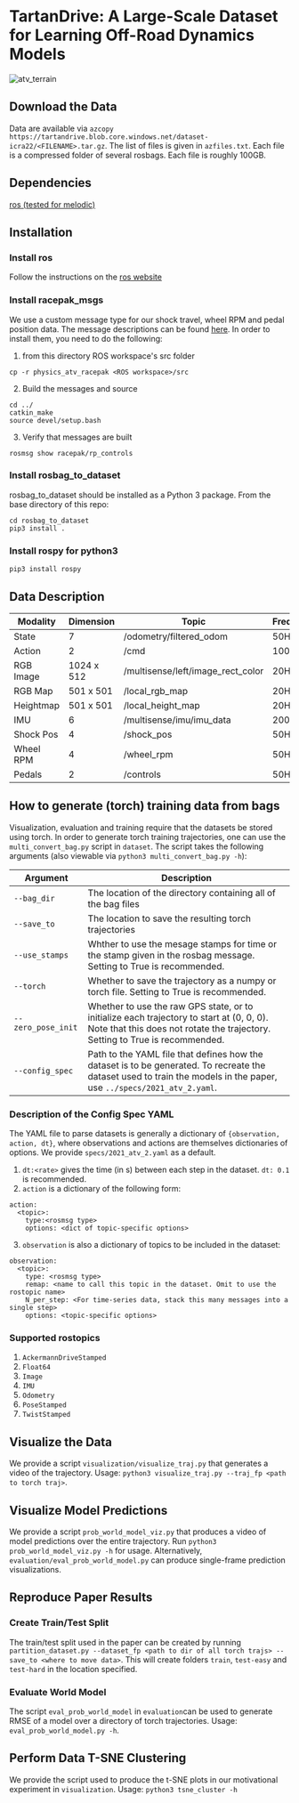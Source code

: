 # TartanDrive: A Large-Scale Dataset for Learning Off-Road Dynamics Models

![atv_terrain](https://user-images.githubusercontent.com/23179345/133315890-9cbb982f-4ac5-4640-88b3-319c10a2d43a.png)

## Download the Data
Data are available via ```azcopy https://tartandrive.blob.core.windows.net/dataset-icra22/<FILENAME>.tar.gz```. The list of files is given in ```azfiles.txt```. Each file is a compressed folder of several rosbags. Each file is roughly 100GB.

## Dependencies

[ros (tested for melodic)](http://wiki.ros.org/melodic)

## Installation

### Install ros
Follow the instructions on the [ros website](http://wiki.ros.org/melodic)

### Install racepak_msgs
We use a custom message type for our shock travel, wheel RPM and pedal position data. The message descriptions can be found [here](https://github.com/castacks/physics_atv_racepak/tree/c543d85b802cd6cf64008eda0d60dc76fbafc914). In order to install them, you need to do the following:

1. from this directory ROS workspace's src folder
~~~
cp -r physics_atv_racepak <ROS workspace>/src
~~~
2. Build the messages and source
~~~
cd ../
catkin_make
source devel/setup.bash
~~~
3. Verify that messages are built
~~~
rosmsg show racepak/rp_controls
~~~

### Install rosbag_to_dataset
rosbag_to_dataset should be installed as a Python 3 package. From the base directory of this repo:

~~~
cd rosbag_to_dataset
pip3 install .
~~~

### Install rospy for python3

~~~
pip3 install rospy
~~~

## Data Description

| Modality  | Dimension  | Topic | Frequency |
| --------- | ---------- | ----- | --------- |
| State     | 7          | /odometry/filtered_odom | 50Hz |
| Action    | 2          | /cmd | 100Hz |
| RGB Image | 1024 x 512 | /multisense/left/image_rect_color | 20Hz |
| RGB Map   | 501 x 501  | /local_rgb_map | 20Hz |
| Heightmap | 501 x 501  | /local_height_map | 20Hz |
| IMU       | 6      | /multisense/imu/imu_data | 200Hz
| Shock Pos | 4      | /shock_pos | 50Hz |
| Wheel RPM | 4      | /wheel_rpm | 50Hz |
| Pedals    | 2      | /controls  | 50Hz |


## How to generate (torch) training data from bags
Visualization, evaluation and training require that the datasets be stored using torch. In order to generate torch training trajectories, one can use the ```multi_convert_bag.py``` script in ```dataset```. The script takes the following arguments (also viewable via ```python3 multi_convert_bag.py -h```): 

|Argument|Description|
| ------ | --------- |
| ```--bag_dir``` | The location of the directory containing all of the bag files |
| ```--save_to``` | The location to save the resulting torch trajectories |
| ```--use_stamps``` | Whther to use the mesage stamps for time or the stamp given in the rosbag message. Setting to True is recommended. |
| ```--torch``` | Whether to save the trajectory as a numpy or torch file. Setting to True is recommended. |
| ```--zero_pose_init``` | Whether to use the raw GPS state, or to initialize each trajectory to start at (0, 0, 0). Note that this does not rotate the trajectory. Setting to True is recommended. |
| ```--config_spec```| Path to the YAML file that defines how the dataset is to be generated. To recreate the dataset used to train the models in the paper, use ```../specs/2021_atv_2.yaml```. |

### Description of the Config Spec YAML
The YAML file to parse datasets is generally a dictionary of ```{observation, action, dt}```, where observations and actions are themselves dictionaries of options. We provide ```specs/2021_atv_2.yaml``` as a default.
1. ```dt:<rate>``` gives the time (in s) between each step in the dataset. ```dt: 0.1``` is recommended.
2. ```action``` is a dictionary of the following form:
```
action:
  <topic>:
    type:<rosmsg type>
    options: <dict of topic-specific options>
```
3. ```observation``` is also a dictionary of topics to be included in the dataset:
```
observation:
  <topic>:
    type: <rosmsg type>
    remap: <name to call this topic in the dataset. Omit to use the rostopic name>
    N_per_step: <For time-series data, stack this many messages into a single step>
    options: <topic-specific options>
```

### Supported rostopics
1. ```AckermannDriveStamped```
2. ```Float64```
3. ```Image```
4. ```IMU```
5. ```Odometry```
6. ```PoseStamped```
7. ```TwistStamped```

## Visualize the Data
We provide a script ```visualization/visualize_traj.py``` that generates a video of the trajectory. Usage: ```python3 visualize_traj.py --traj_fp <path to torch traj>```.
  
## Visualize Model Predictions
We provide a script ```prob_world_model_viz.py``` that produces a video of model predictions over the entire trajectory. Run ```python3 prob_world_model_viz.py -h``` for usage. Alternatively, ```evaluation/eval_prob_world_model.py``` can produce single-frame prediction visualizations.

## Reproduce Paper Results
### Create Train/Test Split
The train/test split used in the paper can be created by running ```partition_dataset.py --dataset_fp <path to dir of all torch trajs> --save_to <where to move data>```. This will create folders ```train```, ```test-easy``` and ```test-hard``` in the location specified.

### Evaluate World Model
The script ```eval_prob_world_model``` in ```evaluation```can be used to generate RMSE of a model over a directory of torch trajectories. Usage: ```eval_prob_world_model.py -h```.

## Perform Data T-SNE Clustering
We provide the script used to produce the t-SNE plots in our motivational experiment in ```visualization```. Usage: ```python3 tsne_cluster -h```
